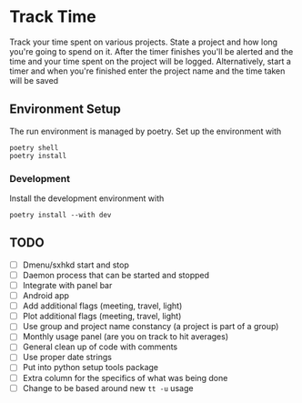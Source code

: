 # Track Time

Track your time spent on various projects.
State a project and how long you're going to spend on it. 
After the timer finishes you'll be alerted and the time and your time spent on the project will be logged.
Alternatively, start a timer and when you're finished enter the project name and the time taken will be saved

## Environment Setup 
The run environment is managed by poetry. 
Set up the environment with 
```
poetry shell
poetry install
```
### Development
Install the development environment with
```
poetry install --with dev
```

## TODO
* [ ] Dmenu/sxhkd start and stop
* [ ] Daemon process that can be started and stopped
* [ ] Integrate with panel bar
* [ ] Android app 
* [ ] Add additional flags (meeting, travel, light) 
* [ ] Plot additional flags (meeting, travel, light) 
* [ ] Use group and project name constancy (a project is part of a group)
* [ ] Monthly usage panel (are you on track to hit averages)
* [ ] General clean up of code with comments
* [ ] Use proper date strings
* [ ] Put into python setup tools package
* [ ] Extra column for the specifics of what was being done
* [ ] Change to be based around new `tt -u` usage
